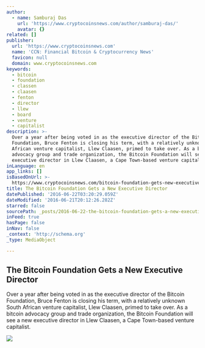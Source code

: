 ```yaml
---
author:
  - name: Samburaj Das
    url: 'https://www.cryptocoinsnews.com/author/samburaj-das/'
    avatar: {}
related: []
publisher:
  url: 'https://www.cryptocoinsnews.com'
  name: 'CCN: Financial Bitcoin & Cryptocurrency News'
  favicon: null
  domain: www.cryptocoinsnews.com
keywords:
  - bitcoin
  - foundation
  - classen
  - claasen
  - fenton
  - director
  - llew
  - board
  - venture
  - capitalist
description: >-
  Over a year after being voted in as the executive director of the Bitcoin
  Foundation, Bruce Fenton is closing his term, with a relatively unknown South
  African venture capitalist, Llew Claasen, primed to take over. As a bitcoin
  advocacy group and trade organization, the Bitcoin Foundation will see a new
  executive director in Llew Claasen, a Cape Town-based venture capitalist.
inLanguage: en
app_links: []
isBasedOnUrl: >-
  https://www.cryptocoinsnews.com/bitcoin-foundation-gets-new-executive-director/
title: The Bitcoin Foundation Gets a New Executive Director
datePublished: '2016-06-22T03:20:29.059Z'
dateModified: '2016-06-21T20:12:26.282Z'
starred: false
sourcePath: _posts/2016-06-22-the-bitcoin-foundation-gets-a-new-executive-director.md
inFeed: true
hasPage: false
inNav: false
_context: 'http://schema.org'
_type: MediaObject

---
```

<article style=""><h1>The Bitcoin Foundation Gets a New Executive Director</h1><p>Over a year after being voted in as the executive director of the Bitcoin Foundation, Bruce Fenton is closing his term, with a relatively unknown South African venture capitalist, Llew Claasen, primed to take over. As a bitcoin advocacy group and trade organization, the Bitcoin Foundation will see a new executive director in Llew Claasen, a Cape Town-based venture capitalist.</p><img src="https://www.cryptocoinsnews.com/wp-content/uploads/2016/06/Director-silhouette.jpg" /></article>